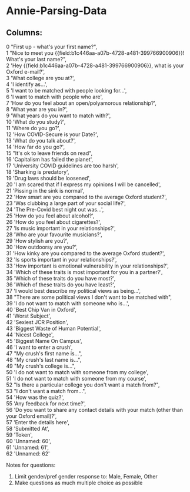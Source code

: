 # Annie-Parsing-Data
## Columns:

0	 "First up - what's your first name?",	\
1	 "Nice to meet you {{field:b1c446aa-a07b-4728-a481-399766900906}}! What's your last name?",	\
2	 'Hey {{field:b1c446aa-a07b-4728-a481-399766900906}}, what is your Oxford e-mail?',	\
3	 'What college are you at?',	\
4	 'I identify as...',	\
5	 'I want to be matched with people looking for...',	\
6	 'I want to match with people who are',	\
7	 'How do you feel about an open/polyamorous relationship?',	\
8	 'What year are you in?',	\
9	 'What years do you want to match with?',	\
10	 'What do you study?',	\
11	 'Where do you go?',	\
12	 'How COVID-Secure is your Date?',	\
13	 'What do you talk about?',	\
14	 'How far do you go?',	\
15	 "It's ok to leave friends on read",	\
16	 'Capitalism has failed the planet',	\
17	 'University COVID guidelines are too harsh',	\
18	 'Sharking is predatory',	\
19	 'Drug laws should be loosened',	\
20	 'I am scared that if I express my opinions I will be cancelled',	\
21	 'Pissing in the sink is normal',	\
22	 'How smart are you compared to the average Oxford student?',	\
23	 'Was clubbing a large part of your social life?',	\
24	 'The Pre-Covid best night out was...',	\
25	 'How do you feel about alcohol?',	\
26	 'How do you feel about cigarettes?',	\
27	 'Is music important in your relationships?',	\
28	 'Who are your favourite musicians?',	\
29	 'How stylish are you?',	\
30	 'How outdoorsy are you?',	\
31	 'How kinky are you compared to the average Oxford student?',	\
32	 'Is sports important in your relationships?',	\
33	 'How important is emotional vulnerability in your relationships?',	\
34	 'Which of these traits is most important for you in a partner?',	\
35	 'Which of these traits do you have most?',	\
36	 'Which of these traits do you have least?',	\
37	 'I would best describe my political views as being...',	\
38	 "There are some political views I don't want to be matched with",	\
39	 'I do not want to match with someone who is...',	\
40	 'Best Chip Van in Oxford',	\
41	 'Worst Subject',	\
42	 'Sexiest JCR Position',	\
43	 'Biggest Waste of Human Potential',	\
44	 'Nicest College',	\
45	 'Biggest Name On Campus',	\
46	 'I want to enter a crush',	\
47	 "My crush's first name is...",	\
48	 "My crush's last name is...",	\
49	 "My crush's college is...",	\
50	 'I do not want to match with someone from my college',	\
51	 'I do not want to match with someone from my course',	\
52	 "Is there a particular college you don't want a match from?",	\
53	 "I don't want a match from...",	\
54	 'How was the quiz?',	\
55	 'Any feedback for next time?',	\
56	 'Do you want to share any contact details with your match (other than your Oxford email)?',	\
57	 'Enter the details here',	\
58	 'Submitted At',	\
59	 'Token',	\
60	 'Unnamed: 60',	\
61	 'Unnamed: 61',	\
62	 'Unnamed: 62'

Notes for questions:
1. Limit gender/pref gender response to: Male, Female, Other
2. Make questions as much multiple choice as possible
